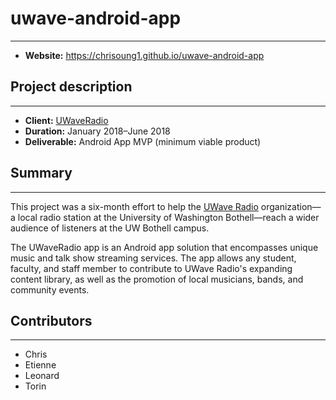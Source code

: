 # uwave-android-app
---

- **Website:** https://chrisoung1.github.io/uwave-android-app


## Project description
---

- **Client:** [UWaveRadio](uwave.fm)
- **Duration:** January 2018–June 2018
- **Deliverable:** Android App MVP (minimum viable product)


## Summary
---

This project was a six-month effort to help the <a style="text-decoration-line: underline;" target=" _blank " href="http://uwave.fm ">UWave Radio</a> organization—a local radio station at the University of Washington Bothell—reach a wider audience of listeners at the UW Bothell campus. 

The UWaveRadio app is an Android app solution that encompasses unique music and talk show streaming services. The app allows any student, faculty, and staff member to contribute to UWave Radio's expanding content library, as well as the promotion of local musicians, bands, and community events.

## Contributors
---

- Chris 
- Etienne 
- Leonard
- Torin

